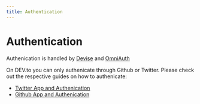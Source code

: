 ```yaml
---
title: Authentication
---
```


# Authentication

Authenication is handled by [Devise](https://github.com/plataformatec/devise) and [OmniAuth](https://github.com/omniauth/omniauth)

On DEV.to you can only authenicate through Github or Twitter. Please check out the respective guides on how to authenicate:

- [Twitter App and Authenication](/installation/auth-github)
- [Github App and Authenication](/installation/auth-twitter)
